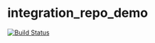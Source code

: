 # integration_repo_demo

[![Build Status](https://travis-ci.org/gig409/integration_repo_demo.svg?branch=master)](https://travis-ci.org/gig409/integration_repo_demo)
